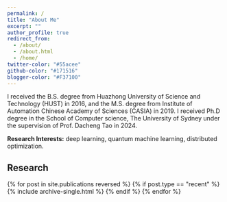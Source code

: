 ```yaml
---
permalink: /
title: "About Me"
excerpt: ""
author_profile: true
redirect_from: 
  - /about/
  - /about.html
  - /home/
twitter-color: "#55acee"
github-color: "#171516"
blogger-color: "#F37100"
---
```

I received the B.S. degree from Huazhong University of Science and Technology (HUST) in 2016, and the M.S. degree from Institute of Automation Chinese Academy of Sciences (CASIA) in 2019. I received Ph.D degree in the School of Computer science, The University of Sydney under the supervision of Prof. Dacheng Tao in 2024.


**Research Interests:** deep learning, quantum machine learning, distributed optimization.

## Research

{% for post in site.publications reversed %}
  {% if post.type == "recent" %}
    {% include archive-single.html %}
  {% endif %}
{% endfor %}

<script type='text/javascript' id='clustrmaps' src='//cdn.clustrmaps.com/map_v2.js?cl=080808&w=200&t=tt&d=1zD_YueupbltfMc7cHE7iVF8WMkLezziZpfEPbPu8dQ&co=ffffff&cmo=3acc3a&cmn=ff5353&ct=808080'></script>